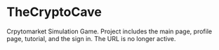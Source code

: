 # TheCryptoCave
Crpytomarket Simulation Game. Project includes the main page, profile page, tutorial, and the sign in. The URL is no longer active.
